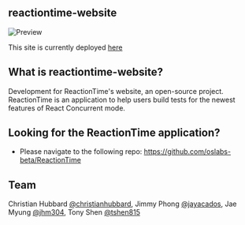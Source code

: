 ## reactiontime-website
![Preview](https://i.ibb.co/XZN2tgf/Screen-Shot-2020-06-12-at-6-07-50-PM.png)

This site is currently deployed [here](http://reactiontimeapp.com)

## What is reactiontime-website?
Development for ReactionTime's website, an open-source project.
ReactionTime is an application to help users build tests for the newest features of React Concurrent mode.

## Looking for the ReactionTime application?
- Please navigate to the following repo: https://github.com/oslabs-beta/ReactionTime

## Team
Christian Hubbard [@christianhubbard](https://github.com/christianhubbard "Christian's Github"), Jimmy Phong [@jayacados](https://github.com/jayacados "Jimmy's Github"), Jae Myung [@jhm304](https://github.com/jhm304 "Jae's Github"), Tony Shen [@tshen815](https://github.com/tshen815 "Tony's Github")
